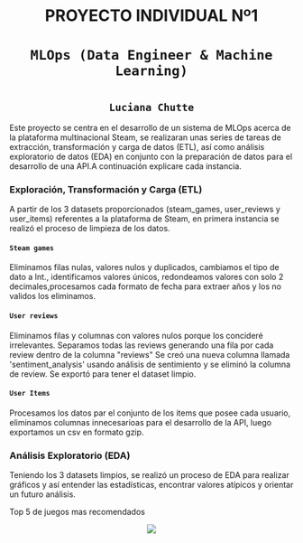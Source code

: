 ## <h1 align=center> **PROYECTO INDIVIDUAL Nº1** </h1>

# <h1 align=center>**`MLOps (Data Engineer & Machine Learning)`**</h1>

# <h2 align=center>**`Luciana Chutte`**</h2>


Este proyecto se centra en el desarrollo de un sistema de MLOps acerca de la plataforma multinacional Steam, se realizaran unas series de tareas de extracción, transformación y carga de datos (ETL), así como análisis exploratorio de datos (EDA) en conjunto con la preparación de datos para el desarrollo de una API.A continuación explicare cada instancia. 

### Exploración, Transformación y Carga (ETL)

A partir de los 3 datasets proporcionados (steam_games, user_reviews y user_items) referentes a la plataforma de Steam, en primera instancia se realizó el proceso de limpieza de los datos.

#### `Steam games`
Eliminamos filas nulas, valores nulos y duplicados, cambiamos el tipo de dato a Int., identificamos valores únicos, redondeamos valores con solo 2 decimales,procesamos cada formato de fecha para extraer años y los no validos los eliminamos.

#### `User reviews`
Eliminamos filas y columnas con valores nulos porque los concideré irrelevantes. Separamos todas las reviews generando una fila por cada review dentro de la columna "reviews"
Se creó una nueva columna llamada 'sentiment_analysis' usando análisis de sentimiento y se eliminó la columna de review.
Se exportó para tener el dataset limpio.

#### `User Items`
Procesamos los datos par el conjunto de los items que posee cada usuario, eliminamos columnas innecesarioas para el desarrollo de la API, luego exportamos un csv en formato gzip.


### Análisis Exploratorio (EDA)

Teniendo los 3 datasets limpios, se realizó un proceso de EDA para realizar gráficos y así entender las estadísticas, encontrar valores atípicos y orientar un futuro análisis.

Top 5 de juegos mas recomendados
<p align="center"><img src="(https://github.com/lucianachutte/PIMLops/assets/116900960/2756d868-c7d8-4d2f-87d6-b8d07593a746)"></p>
